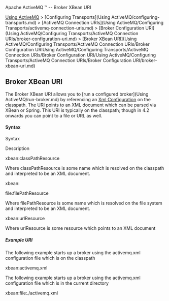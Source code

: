 Apache ActiveMQ ™ -- Broker XBean URI 

[Using ActiveMQ](using-activemq.md) > [Configuring Transports](Using ActiveMQ/configuring-transports.md) > [ActiveMQ Connection URIs](Using ActiveMQ/Configuring Transports/activemq-connection-uris.md) > [Broker Configuration URI](Using ActiveMQ/Configuring Transports/ActiveMQ Connection URIs/broker-configuration-uri.md) > [Broker XBean URI](Using ActiveMQ/Configuring Transports/ActiveMQ Connection URIs/Broker Configuration URIUsing ActiveMQ/Configuring Transports/ActiveMQ Connection URIs/Broker Configuration URI/Using ActiveMQ/Configuring Transports/ActiveMQ Connection URIs/Broker Configuration URI/broker-xbean-uri.md)


Broker XBean URI
----------------

The Broker XBean URI allows you to [run a configured broker](Using ActiveMQ/run-broker.md) by referencing an [Xml Configuration](xml-Community/FAQ/configuration.md) on the classpath. The URI points to an XML document which can be parsed via XBean or Spring. This URI is typically on the classpath; though in 4.2 onwards you can point to a file or URL as well.

#### Syntax

Syntax

Description

xbean:classPathResource

Where classPathResource is some name which is resolved on the classpath and interpreted to be an XML document.

xbean:

file:filePathResource

Where filePathResource is some name which is resolved on the file system and interpreted to be an XML document.

xbean:urlResource

Where urlResource is some resource which points to an XML document

##### Example URI

The following example starts up a broker using the activemq.xml configuration file which is on the classpath

xbean:activemq.xml

The following example starts up a broker using the activemq.xml configuration file which is in the current directory

xbean:file:./activemq.xml

